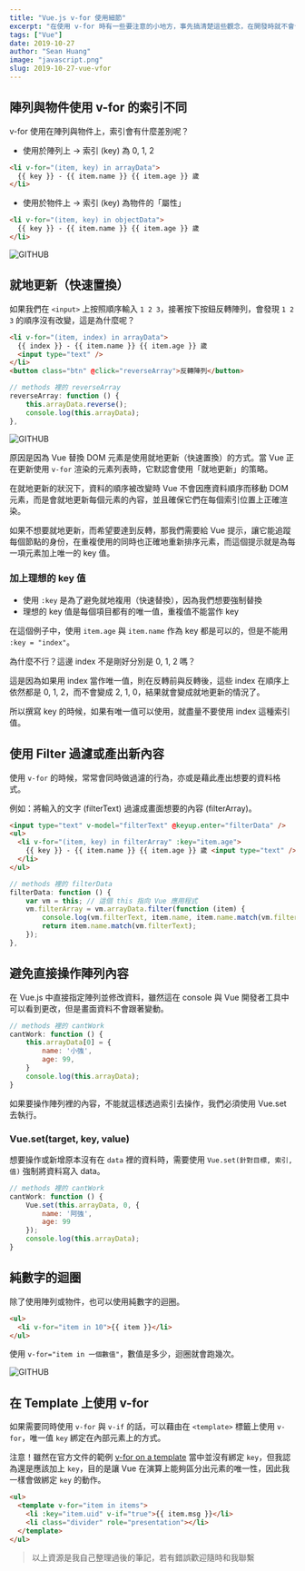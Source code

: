 ```yaml
---
title: "Vue.js v-for 使用細節"
excerpt: "在使用 v-for 時有一些要注意的小地方，事先搞清楚這些觀念，在開發時就不會卡關哩。"
tags: ["Vue"]
date: 2019-10-27
author: "Sean Huang"
image: "javascript.png"
slug: 2019-10-27-vue-vfor
---
```


## 陣列與物件使用 v-for 的索引不同

v-for 使用在陣列與物件上，索引會有什麼差別呢？

- 使用於陣列上 → 索引 (key) 為 0, 1, 2

```html
<li v-for="(item, key) in arrayData">
  {{ key }} - {{ item.name }} {{ item.age }} 歲
</li>
```

- 使用於物件上 → 索引 (key) 為物件的「屬性」

```html
<li v-for="(item, key) in objectData">
  {{ key }} - {{ item.name }} {{ item.age }} 歲
</li>
```

![GITHUB](https://i.imgur.com/1t52XOi.png)

## 就地更新（快速置換）

如果我們在 `<input>` 上按照順序輸入 `1 2 3`，接著按下按鈕反轉陣列，會發現 `1 2 3` 的順序沒有改變，這是為什麼呢？

```html
<li v-for="(item, index) in arrayData">
  {{ index }} - {{ item.name }} {{ item.age }} 歲
  <input type="text" />
</li>
<button class="btn" @click="reverseArray">反轉陣列</button>
```

```javascript
// methods 裡的 reverseArray
reverseArray: function () {
    this.arrayData.reverse();
    console.log(this.arrayData);
},
```

![GITHUB](https://i.imgur.com/dtGwmPe.png)

原因是因為 Vue 替換 DOM 元素是使用就地更新（快速置換）的方式。當 Vue 正在更新使用 `v-for` 渲染的元素列表時，它默認會使用「就地更新」的策略。

在就地更新的狀況下，資料的順序被改變時 Vue 不會因應資料順序而移動 DOM 元素，而是會就地更新每個元素的內容，並且確保它們在每個索引位置上正確渲染。

如果不想要就地更新，而希望要達到反轉，那我們需要給 Vue 提示，讓它能追蹤每個節點的身份，在重複使用的同時也正確地重新排序元素，而這個提示就是為每一項元素加上唯一的 key 值。

### 加上理想的 key 值

- 使用 `:key` 是為了避免就地複用（快速替換），因為我們想要強制替換
- 理想的 key 值是每個項目都有的唯一值，重複值不能當作 key

在這個例子中，使用 `item.age` 與 `item.name` 作為 key 都是可以的，但是不能用 `:key = "index"`。

為什麼不行？這邊 index 不是剛好分別是 0, 1, 2 嗎？

這是因為如果用 index 當作唯一值，則在反轉前與反轉後，這些 index 在順序上依然都是 0, 1, 2，而不會變成 2, 1, 0，結果就會變成就地更新的情況了。

所以撰寫 key 的時候，如果有唯一值可以使用，就盡量不要使用 index 這種索引值。

## 使用 Filter 過濾或產出新內容

使用 `v-for` 的時候，常常會同時做過濾的行為，亦或是藉此產出想要的資料格式。

例如：將輸入的文字 (filterText) 過濾成畫面想要的內容 (filterArray)。

```html
<input type="text" v-model="filterText" @keyup.enter="filterData" />
<ul>
  <li v-for="(item, key) in filterArray" :key="item.age">
    {{ key }} - {{ item.name }} {{ item.age }} 歲 <input type="text" />
  </li>
</ul>
```

```javascript
// methods 裡的 filterData
filterData: function () {
    var vm = this; // 這個 this 指向 Vue 應用程式
    vm.filterArray = vm.arrayData.filter(function (item) {
        console.log(vm.filterText, item.name, item.name.match(vm.filterText));
        return item.name.match(vm.filterText);
    });
},
```

## 避免直接操作陣列內容

在 Vue.js 中直接指定陣列並修改資料，雖然這在 console 與 Vue 開發者工具中可以看到更改，但是畫面資料不會跟著變動。

```javascript
// methods 裡的 cantWork
cantWork: function () {
    this.arrayData[0] = {
        name: '小強',
        age: 99,
    }
    console.log(this.arrayData);
}
```

如果要操作陣列裡的內容，不能就這樣透過索引去操作，我們必須使用 Vue.set 去執行。

### Vue.set(target, key, value)

想要操作或新增原本沒有在 `data` 裡的資料時，需要使用 `Vue.set(針對目標, 索引, 值)` 強制將資料寫入 data。

```javascript
// methods 裡的 cantWork
cantWork: function () {
    Vue.set(this.arrayData, 0, {
        name: '阿強',
        age: 99
    });
    console.log(this.arrayData);
}
```

## 純數字的迴圈

除了使用陣列或物件，也可以使用純數字的迴圈。

```html
<ul>
  <li v-for="item in 10">{{ item }}</li>
</ul>
```

使用 `v-for="item in 一個數值"`，數值是多少，迴圈就會跑幾次。

![GITHUB](https://i.imgur.com/ru3DkBm.png)

## 在 Template 上使用 v-for

如果需要同時使用 `v-for` 與 `v-if` 的話，可以藉由在 `<template>` 標籤上使用 `v-for`，唯一值 `key` 綁定在內部元素上的方式。

注意！雖然在官方文件的範例 [v-for on a template](https://vuejs.org/v2/guide/list.html#v-for-on-a-lt-template-gt) 當中並沒有綁定 `key`，但我認為還是應該加上 `key`，目的是讓 Vue 在演算上能夠區分出元素的唯一性，因此我一樣會做綁定 `key` 的動作。

```html
<ul>
  <template v-for="item in items">
    <li :key="item.uid" v-if="true">{{ item.msg }}</li>
    <li class="divider" role="presentation"></li>
  </template>
</ul>
```

> 以上資源是我自己整理過後的筆記，若有錯誤歡迎隨時和我聯繫
